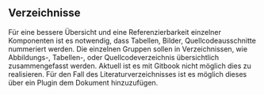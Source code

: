 ## Verzeichnisse

Für eine bessere Übersicht und eine Referenzierbarkeit einzelner Komponenten ist es notwendig, dass Tabellen, Bilder, Quellcodeausschnitte nummeriert werden. Die einzelnen Gruppen sollen in Verzeichnissen, wie Abbildungs-, Tabellen-, oder Quellcodeverzeichnis übersichtlich zusammengefasst werden. Aktuell ist es mit Gitbook nicht möglich dies zu realisieren.
Für den Fall des Literaturverzeichnisses ist es möglich dieses über ein Plugin dem Dokument hinzuzufügen.

